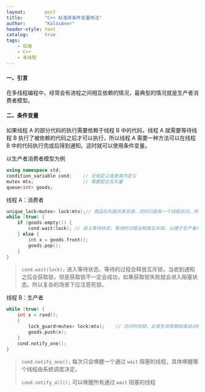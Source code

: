 ```yaml
---
layout:       post
title:        "C++ 标准库条件变量用法"
author:       "KalosAner"
header-style: text
catalog:      true
tags:
    - 后端
    - C++
    - 多线程
---
```


#### 一、引言

在多线程编程中，经常会有进程之间相互依赖的情况，最典型的情况就是生产者消费者模型。

#### 二、条件变量

如果线程 A 的部分代码的执行需要依赖于线程 B 中的代码，线程 A 就需要等待线程 B 执行了被依赖的代码之后才可以执行，所以线程 A 需要一种方法可以在线程 B 中的代码执行完成后得到通知。这时就可以使用条件变量。

以生产者消费者模型为例

```c++
using namespace std;
condition_variable cond;	// 全局定义或者类内定义
mutex mtx;					// 需要配合互斥量
queue<int> goods;
```

线程 A：消费者

```C++
unique_lock<mutex> lock(mtx);// 商品队列是共享资源，同时只能有一个线程访问，所以需要加锁
while (true) {
    if (goods.empty()) {
        cond.wait(lock); // 进入等待状态，等待的过程会释放互斥锁，以便于生产者可以生产商品
    } else {
        int x = goods.front();
        goods.pop();
    }
}
```

> `cond.wait(lock);` 进入等待状态，等待的过程会释放互斥锁，当收到通知之后会获取锁，但是获取锁不一定会成功，如果获取锁失败就会进入阻塞状态。所以复杂的场景下应注意死锁。

线程 B：生产者

```c++
while (true) {
    int x = rand();
    {
        lock_guard<mutex> lock(mtx);	// 访问时加锁，此锁生命周期结束自动释放
        goods.push(x);
    }
    cond.notify_one();
}
```

> `cond.notify_one();` 每次只会唤醒一个通过 `wait` 阻塞的线程，具体唤醒哪个线程由系统调度决定。
>
> `cond.notify_all();` 可以唤醒所有通过 `wait` 阻塞的线程
